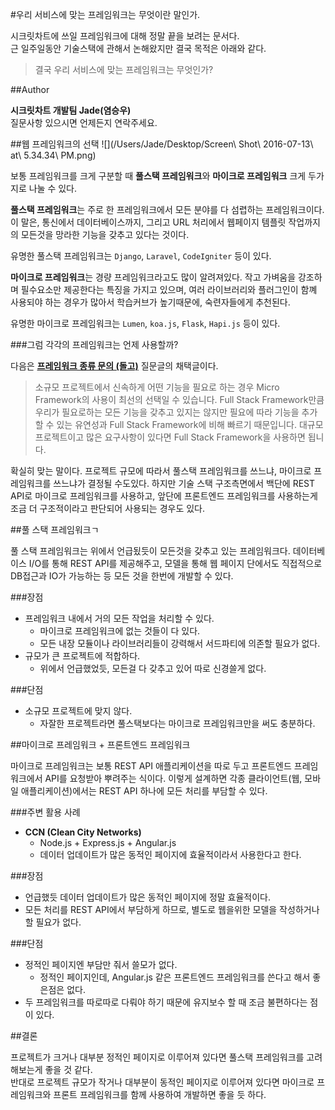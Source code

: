 #우리 서비스에 맞는 프레임워크는 무엇이란 말인가.

시크릿차트에 쓰일 프레임워크에 대해 정말 끝을 보려는 문서다.<br>
근 일주일동안 기술스택에 관해서 논해왔지만 결국 목적은 아래와 같다.
>결국 우리 서비스에 맞는 프레임워크는 무엇인가?


##Author

**시크릿차트 개발팀 Jade(염승우)**<br>
질문사항 있으시면 언제든지  연락주세요.

##웹 프레임워크의 선택
![](/Users/Jade/Desktop/Screen\ Shot\ 2016-07-13\ at\ 5.34.34\ PM.png)

보통 프레임워크를 크게 구분할 때 **풀스택 프레임워크**와 **마이크로 프레임워크** 크게 두가지로 나눌 수 있다.

**풀스택 프레임워크**는 주로 한 프레임워크에서 모든 분야를 다 섬렵하는 프레임워크이다. 이 말은, 통신에서 데이터베이스까지, 그리고 URL 처리에서 웹페이지 템플릿 작업까지의 모든것을 망라한 기능을 갖추고 있다는 것이다.

유명한 풀스택 프레임워크는 `Django`, `Laravel`, `CodeIgniter` 등이 있다.

**마이크로 프레임워크**는 경량 프레임워크라고도 많이 알려져있다. 작고 가벼움을 강조하며 필수요소만 제공한다는 특징을 가지고 있으며, 여러 라이브러리와 플러그인이 함꼐 사용되야 하는 경우가 많아서 학습커브가 높기때문에, 숙련자들에게 추천된다.

유명한 마이크로 프레임워크는 `Lumen`, `koa.js`, `Flask`, `Hapi.js` 등이 있다.

###그럼 각각의 프레임워크는 언제 사용할까?

다음은 **[프레임워크 종류 문의 (돌고)](http://dolgo.net/%ED%94%84%EB%A0%88%EC%9E%84%EC%9B%8C%ED%81%AC/questions/57)** 질문글의 채택글이다.

>소규모 프로젝트에서 신속하게 어떤 기능을 필요로 하는 경우 Micro Framework의 사용이 최선의 선택일 수 있습니다. Full Stack Framework만큼 우리가 필요로하는 모든 기능을 갖추고 있지는 않지만 필요에 따라 기능을 추가할 수 있는 유연성과 Full Stack Framework에 비해 빠르기 때문입니다. 대규모 프로젝트이고 많은 요구사항이 있다면 Full Stack Framework을 사용하면 됩니다.

확실히 맞는 말이다. 프로젝트 규모에 따라서 풀스택 프레임워크를 쓰느냐, 마이크로 프레임워크를 쓰느냐가 결정될 수도있다. 하지만 기술 스택 구조측면에서 백단에 REST API로 마이크로 프레임워크를 사용하고, 앞단에 프론트엔드 프레임워크를 사용하는게 조금 더 구조적이라고 판단되어 사용되는 경우도 있다.

##풀 스택 프레임워크ㄱ

풀 스택 프레임워크는 위에서 언급됬듯이 모든것을 갖추고 있는 프레임워크다. 데이터베이스 I/O를 통해 REST API를 제공해주고, 모델을 통해 웹 페이지 단에서도 직접적으로 DB접근과 IO가 가능하는 등 모든 것을 한번에 개발할 수 있다.

###장점

 - 프레임워크 내에서 거의 모든 작업을 처리할 수 있다.
	 - 마이크로 프레임워크에 없는 것들이 다 있다.
	 - 모든 내장 모듈이나 라이브러리들이 강력해서 서드파티에 의존할 필요가 없다.
 - 규모가 큰 프로젝트에 적합하다.
	 - 위에서 언급했었듯, 모든걸 다 갖추고 있어 따로 신경쓸게 없다.

###단점

 - 소규모 프로젝트에 맞지 않다.
	 - 자잘한 프로젝트라면 풀스택보다는 마이크로 프레임워크만을 써도 충분하다.

##마이크로 프레임워크 + 프론트엔드 프레임워크

마이크로 프레임워크는 보통 REST API 애플리케이션을 따로 두고 프론트엔드 프레임워크에서 API를 요청받아 뿌려주는 식이다. 이렇게 설계하면 각종 클라이언트(웹, 모바일 애플리케이션)에서는 REST API 하나에 모든 처리를 부담할 수 있다.

###주변 활용 사례
 - **CCN (Clean City Networks)**
	 - Node.js + Express.js + Angular.js
	 - 데이터 업데이트가 많은 동적인 페이지에 효율적이라서 사용한다고 한다.


###장점
 - 언급했듯 데이터 업데이트가 많은 동적인 페이지에 정말 효율적이다.
 - 모든 처리를 REST API에서 부담하게 하므로, 별도로 웹을위한 모델을 작성하거나 할 필요가 없다.
 
###단점
 - 정적인 페이지엔 부담만 줘서 쓸모가 없다.
	- 정적인 페이지인데, Angular.js 같은 프론트엔드 프레임워크를 쓴다고 해서 좋은점은 없다.
 - 두 프레임워크를 따로따로 다뤄야 하기 때문에  유지보수 할 때 조금 불편하다는 점이 있다.
 
##결론

프로젝트가 크거나 대부분 정적인 페이지로 이루어져 있다면 풀스택 프레임워크를 고려해보는게 좋을 것 같다.<br>
반대로 프로젝트 규모가 작거나 대부분이 동적인 페이지로 이루어져 있다면 마이크로 프레임워크와 프론트 프레임워크를 함께 사용하여 개발하면 좋을 듯 하다.